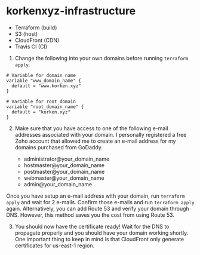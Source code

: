# korkenxyz-infrastructure
- Terraform (build)
- S3 (host)
- CloudFront (CDN)
- Travis CI (CI)


1. Change the following into your own domains before running `terraform apply`.
```
# Variable for domain name
variable "www_domain_name" {
  default = "www.korken.xyz"
}

# Variable for root domain
variable "root_domain_name" {
  default = "korken.xyz"
}
```

2. Make sure that you have access to one of the following e-mail addresses associated with your domain. I personally registered a free Zoho account that allowed me to create an e-mail address for my domains purchased from GoDaddy.

    - administrator@your_domain_name
    - hostmaster@your_domain_name
    - postmaster@your_domain_name
    - webmaster@your_domain_name
    - admin@your_domain_name

Once you have setup an e-mail address with your domain, run `terraform apply` and wait for 2 e-mails. Confirm those e-mails and run `terraform apply` again. Alternatively, you can add Route 53 and verify your domain through DNS. However, this method saves you the cost from using Route 53.

3. You should now have the certificate ready! Wait for the DNS to propagate properly and you should have your domain working shortly. One important thing to keep in mind is that CloudFront only generate certificates for us-east-1 region.
